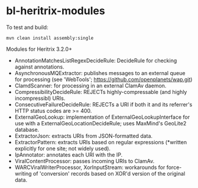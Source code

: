 bl-heritrix-modules
===================

To test and build:

    mvn clean install assembly:single

Modules for Heritrix 3.2.0+

* AnnotationMatchesListRegexDecideRule: DecideRule for checking against annotations.
* AsynchronousMQExtractor: publishes messages to an external queue for processing (see 'WebTools'; https://github.com/openplanets/wap.git)
* ClamdScanner: for processing in an external ClamAv daemon.
* CompressibilityDecideRule: REJECTs highly-compressable (and highly incompressibl) URIs.
* ConsecutiveFailureDecideRule: REJECTs a URI if both it and its referrer's HTTP status codes are >= 400.
* ExternalGeoLookup: implementation of ExternalGeoLookupInterface for use with a ExternalGeoLocationDecideRule; uses MaxMind's GeoLite2 database.
* ExtractorJson: extracts URIs from JSON-formatted data.
* ExtractorPattern: extracts URIs based on regular expressions (*written explicitly for one site; not widely used).
* IpAnnotator: annotates each URI with the IP.
* ViralContentProcessor: passes incoming URIs to ClamAv.
* WARCViralWriterProcessor, XorInputStream: workarounds for force-writing of 'conversion' records based on XOR'd version of the original data.
